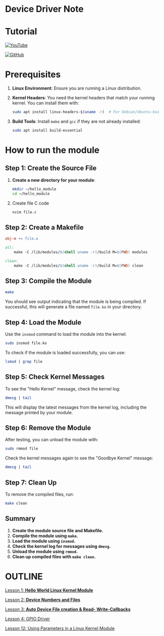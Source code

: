 # Device Driver Note

# Tutorial

[![YouTube](https://img.shields.io/badge/YouTube-FF0000?style=for-the-badge&logo=youtube&logoColor=white)](https://www.youtube.com/playlist?list=PLCGpd0Do5-I3b5TtyqeF1UdyD4C-S-dMa)

[![GitHub](https://img.shields.io/badge/GitHub-181717?style=for-the-badge&logo=github&logoColor=white)](https://github.com/Johannes4Linux/Linux_Driver_Tutorial)
# **Prerequisites**

1. **Linux Environment**: Ensure you are running a Linux distribution.
2. **Kernel Headers**: You need the kernel headers that match your running kernel. You can install them with:
    
    ```bash
    sudo apt install linux-headers-$(uname -r)  # For Debian/Ubuntu-based systems
    ```
    
3. **Build Tools**: Install `make` and `gcc` if they are not already installed:
    
    ```bash
    sudo apt install build-essential
    ```
    

# How to run the module

## **Step 1: Create the Source File**

1. **Create a new directory for your module**:
    
    ```bash
    mkdir ~/hello_module
    cd ~/hello_module
    ```
    
2. Create file C code
    
    ```bash
    nvim file.c
    ```
    

## **Step 2: Create a Makefile**

```makefile
obj-m += file.o

all:
    make -C /lib/modules/$(shell uname -r)/build M=$(PWD) modules

clean:
    make -C /lib/modules/$(shell uname -r)/build M=$(PWD) clean
```

## **Step 3: Compile the Module**

```bash
make
```

You should see output indicating that the module is being compiled. If successful, this will generate a file named `file.ko` in your directory.

## **Step 4: Load the Module**

Use the `insmod` command to load the module into the kernel:

```bash
sudo insmod file.ko
```

To check if the module is loaded successfully, you can use:

```bash
lsmod | grep file
```

## Step 5: Check Kernel Messages

To see the "Hello Kernel" message, check the kernel log:

```bash
dmesg | tail
```

This will display the latest messages from the kernel log, including the message printed by your module.

## Step 6: Remove the Module

After testing, you can unload the module with:

```bash
sudo rmmod file
```

Check the kernel messages again to see the "Goodbye Kernel" message:

```bash
dmesg | tail
```

## Step 7: Clean Up

To remove the compiled files, run:

```bash
make clean
```

## Summary

1. **Create the module source file and Makefile.**
2. **Compile the module using `make`.**
3. **Load the module using `insmod`.**
4. **Check the kernel log for messages using `dmesg`.**
5. **Unload the module using `rmmod`.**
6. **Clean up compiled files with `make clean`.**

# OUTLINE

[Lesson 1: **Hello World Linux Kernel Module**](01_Hello_Kernel/README.md)

[Lesson 2: **Device Numbers and Files**](02_dev_nr/README.md)

[Lesson 3: **Auto Device File creation & Read- Write-Callbacks**](03_read_write/README.md)

[Lesson 4: GPIO Driver](04_gpio_driver/README.md)

[Lesson 12: Using Parameters in a Linux Kernel Module](12_parameters/README.md)

